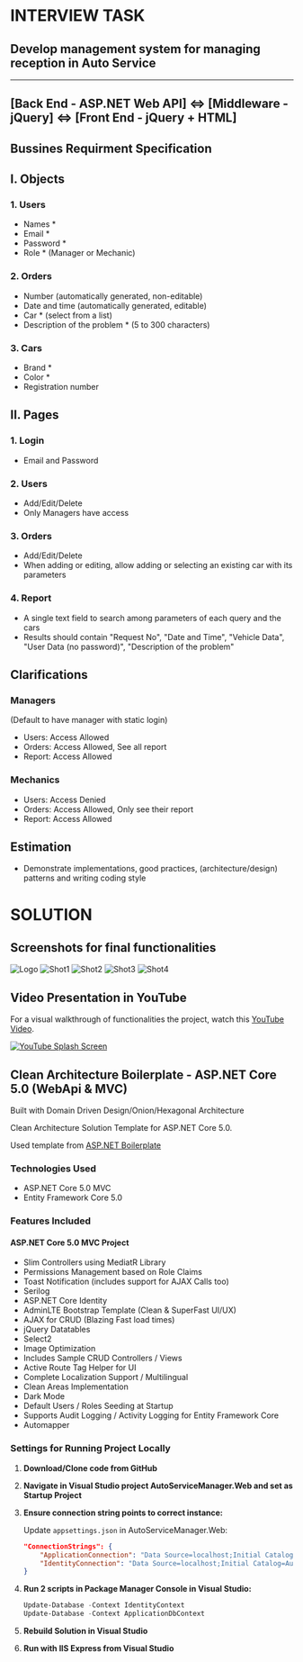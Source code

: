 ﻿# INTERVIEW TASK

## Develop management system for managing reception in Auto Service

------------------------------------------------------------------------------------
[Back End - ASP.NET Web API] ⇔ [Middleware - jQuery] ⇔ [Front End - jQuery + HTML]
------------------------------------------------------------------------------------
## Bussines Requirment Specification

## I. Objects
	
### 1. Users
- Names *
- Email *
- Password *
- Role * (Manager or Mechanic)

### 2. Orders
- Number (automatically generated, non-editable)
- Date and time (automatically generated, editable)
- Car * (select from a list)
- Description of the problem * (5 to 300 characters)

### 3. Cars
- Brand *
- Color *
- Registration number

## II. Pages
	
### 1. Login
- Email and Password

### 2. Users
- Add/Edit/Delete
- Only Managers have access

### 3. Orders
- Add/Edit/Delete
- When adding or editing, allow adding or selecting an existing car with its parameters

### 4. Report
- A single text field to search among parameters of each query and the cars
- Results should contain "Request No", "Date and Time", "Vehicle Data", "User Data (no password)", "Description of the problem"

## Clarifications

### Managers
(Default to have manager with static login)
- Users: Access Allowed
- Orders: Access Allowed, See all report
- Report: Access Allowed

### Mechanics
- Users: Access Denied
- Orders: Access Allowed, Only see their report
- Report: Access Allowed

## Estimation

- Demonstrate implementations, good practices, (architecture/design) patterns and writing coding style

# SOLUTION
## Screenshots for final functionalities

![Logo](Logo_ASM.png)
![Shot1](S1.png)
![Shot2](S2.png)
![Shot3](S3.png)
![Shot4](S4.png)

## Video Presentation in YouTube
For a visual walkthrough of functionalities the project, watch this [YouTube Video](https://youtu.be/5iUPaF0My-Q).

[![YouTube Splash Screen](V1.png)](https://youtu.be/5iUPaF0My-Q)


## Clean Architecture Boilerplate - ASP.NET Core 5.0 (WebApi & MVC)

Built with Domain Driven Design/Onion/Hexagonal Architecture

Clean Architecture Solution Template for ASP.NET Core 5.0. 

Used template from [ASP.NET Boilerplate](https://aspnetboilerplate.com/)

### Technologies Used

- ASP.NET Core 5.0 MVC
- Entity Framework Core 5.0

### Features Included

#### ASP.NET Core 5.0 MVC Project
- Slim Controllers using MediatR Library
- Permissions Management based on Role Claims
- Toast Notification (includes support for AJAX Calls too)
- Serilog
- ASP.NET Core Identity
- AdminLTE Bootstrap Template (Clean & SuperFast UI/UX)
- AJAX for CRUD (Blazing Fast load times)
- jQuery Datatables
- Select2
- Image Optimization
- Includes Sample CRUD Controllers / Views
- Active Route Tag Helper for UI
- Complete Localization Support / Multilingual
- Clean Areas Implementation
- Dark Mode
- Default Users / Roles Seeding at Startup
- Supports Audit Logging / Activity Logging for Entity Framework Core
- Automapper

### Settings for Running Project Locally

1. **Download/Clone code from GitHub**
2. **Navigate in Visual Studio project AutoServiceManager.Web and set as Startup Project**
3. **Ensure connection string points to correct instance:**
  
   Update `appsettings.json` in AutoServiceManager.Web:
    ```json
    "ConnectionStrings": {
        "ApplicationConnection": "Data Source=localhost;Initial Catalog=AutoServiceManager;Integrated Security=True;MultipleActiveResultSets=True",
        "IdentityConnection": "Data Source=localhost;Initial Catalog=AutoServiceManager;Integrated Security=True;MultipleActiveResultSets=True"
    }
    ```
4. **Run 2 scripts in Package Manager Console in Visual Studio:**
    ```powershell
    Update-Database -Context IdentityContext 
    Update-Database -Context ApplicationDbContext
    ```
5. **Rebuild Solution in Visual Studio**
6. **Run with IIS Express from Visual Studio**
